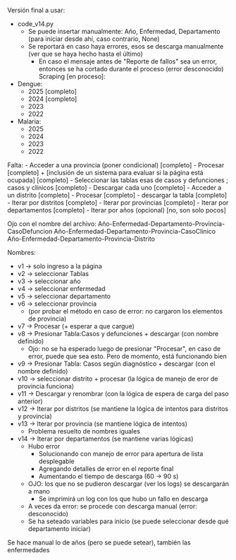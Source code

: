 Versión final a usar:
- code_v14.py
   - Se puede insertar manualmente: Año, Enfermedad, Departamento (para iniciar desde ahí, caso contrario, None)
   - Se reportará en caso haya errores, esos se descarga manualmente (ver que se haya hecho hasta el último)
      - En caso el mensaje antes de "Reporte de fallos" sea un error, entonces se ha cortado durante el proceso (error desconocido)
Scraping [en proceso]:
- Dengue:
   - 2025 [completo]
   - 2024 [completo]
   - 2023
   - 2022
- Malaria:
   - 2025
   - 2024
   - 2023
   - 2022


Falta:
    - Acceder a una provincia (poner condicional)  [completo]
    - Procesar [completo] + [inclusión de un sistema para evaluar si la página está ocupada] [completo]
    - Seleccionar las tablas esas de casos y defunciones ; casos y clínicos [completo]
    - Descargar cada uno [completo]
    - Acceder a un distrito [completo]
    - Procesar [completo]
    - descargar la tabla [completo]
    - Iterar por distritos [completo]
    - Iterar por provincias [completo]
    - Iterar por departamentos [completo]
    - Iterar por años (opcional) [no, son solo pocos]

Ojo con el nombre del archivo:
Año-Enfermedad-Departamento-Provincia-CasoDefuncion
Año-Enfermedad-Departamento-Provincia-CasoClinico
Año-Enfermedad-Departamento-Provincia-Distrito

Nombres:
- v1 -> solo ingreso a la página
- v2 -> seleccionar Tablas
- v3 -> seleccionar año
- v4 -> seleccionar enfermedad
- v5 -> seleccionar departamento
- v6 -> seleccionar provincia 
   - (por probar el método en caso de error: no cargaron los elementos de provincia)
- v7 -> Procesar (+ esperar a que cargue)
- v8 -> Presionar Tabla:Casos y defunciones + descargar (con nombre definido)
   - Ojo: no se ha esperado luego de presionar "Procesar", en caso de error, puede que sea esto. Pero de momento, está funcionando bien
- v9 -> Presionar Tabla: Casos según diagnóstico + descargar (con el nombre definido)
- v10 -> seleccionar distrito + procesar (la lógica de manejo de eror de provincia funciona)
- v11 -> Descargar y renombrar (con la lógica de espera de carga del paso anterior)
- v12 -> Iterar por distritos (se mantiene la lógica de intentos para distritos y provincia)
- v13 -> Iterar por provincia (se mantiene lógica de intentos)
   - Problema resuelto de nombres iguales
- v14 -> Iterar por departamentos (se mantiene varias lógicas)
   - Hubo error 
      * Solucionando con manejo de error para apertura de lista desplegable
      * Agregando detalles de error en el reporte final
      * Aumentando el tiempo de descarga (60 -> 90 s)
   - OJO: los que no se pudieron descargar (ver los logs) se descargarán a mano
      - Se imprimirá un log con los que hubo un fallo en descarga
   - A veces da error: se procede con descarga manual (error: desconocido)
   - Se ha seteado variables para inicio (se puede seleccionar desde qué departamento iniciar)

Se hace manual lo de años (pero se puede setear), también las enfermedades